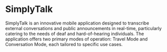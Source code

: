 # SimplyTalk
SimplyTalk is an innovative mobile application designed to transcribe external conversations and public announcements in real-time, particularly catering to the needs of deaf and hard-of-hearing individuals. The application offers two primary modes of operation: Travel Mode and Conversation Mode, each tailored to specific use cases.
